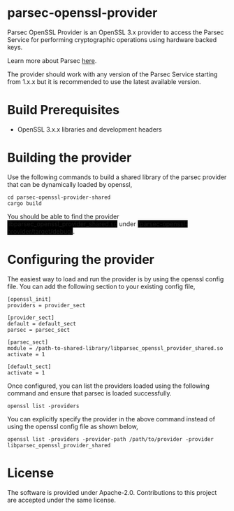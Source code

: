 <!--
  -- Copyright 2023 Contributors to the Parsec project.
  -- SPDX-License-Identifier: Apache-2.0
  --
  -- Licensed under the Apache License, Version 2.0 (the "License"); you may
  -- not use this file except in compliance with the License.
  -- You may obtain a copy of the License at
  --
  -- http://www.apache.org/licenses/LICENSE-2.0
  --
  -- Unless required by applicable law or agreed to in writing, software
  -- distributed under the License is distributed on an "AS IS" BASIS, WITHOUT
  -- WARRANTIES OR CONDITIONS OF ANY KIND, either express or implied.
  -- See the License for the specific language governing permissions and
  -- limitations under the License.
--->

# parsec-openssl-provider

Parsec OpenSSL Provider is an OpenSSL 3.x provider to access the Parsec Service for 
performing cryptographic operations using hardware backed keys. 

Learn more about Parsec [here](https://github.com/parallaxsecond/parsec). 

The provider should work with any version of the Parsec Service starting from 1.x.x
but it is recommended to use the latest available version.

# Build Prerequisites

- OpenSSL 3.x.x libraries and development headers

# Building the provider

Use the following commands to build a shared library of the parsec provider that can 
be dynamically loaded by openssl, 

```
cd parsec-openssl-provider-shared
cargo build
```

You should be able to find the provider <span style="background-color: #000000">libparsec_openssl_provider_shared.so</span> under
<span style="background-color: #000000">/parsec-openssl-provider/target/debug/</span>.

# Configuring the provider

The easiest way to load and run the provider is by using the openssl config file. You 
can add the following section to your existing config file,

```
[openssl_init]
providers = provider_sect

[provider_sect]
default = default_sect
parsec = parsec_sect

[parsec_sect]
module = /path-to-shared-library/libparsec_openssl_provider_shared.so
activate = 1

[default_sect]
activate = 1
```

Once configured, you can list the providers loaded using the following command and ensure that parsec is loaded successfully. 

```
openssl list -providers
```

You can explicitly specify the provider in the above command instead of using the openssl config file as shown below,

```
openssl list -providers -provider-path /path/to/provider -provider libparsec_openssl_provider_shared
```

# License

The software is provided under Apache-2.0. Contributions to this project are accepted 
under the same license.
